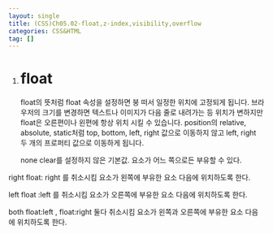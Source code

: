 ```yaml
---
layout: single
title: (CSS)Ch05.02-float,z-index,visibility,overflow
categories: CSS&HTML
tag: []
---
```


1. # float
   float의 뜻처럼 float 속성을 설정하면 붕 떠서 일정한 위치에 고정되게 됩니다. 브라우저의 크기를 변경하면 텍스트나 이미지가 다음 줄로 내려가는 등 위치가 변하지만 float은 오른편이나 왼편에 항상 위치 시킬 수 있습니다. position의 relative, absolute, static처럼 top, bottom, left, right 값으로 이동하지 않고 left, right 두 개의 프로퍼티 값으로 이동하게 됩니다.   

   none
clear를 설정하지 않은 기본값. 요소가 어느 쪽으로든 부유할 수 있다.


right
float: right 를 취소시킴 요소가 왼쪽에 부유한 요소 다음에 위치하도록 한다. 


left
float :left 를 취소시킴 요소가 오른쪽에 부유한 요소 다음에 위치하도록 한다.


both
float:left , float:right 둘다 취소시킴 요소가 왼쪽과 오른쪽에 부유한 요소 다음에 위치하도록 한다. 

